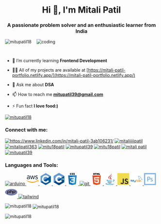 <h1 align="center">Hi 👋, I'm Mitali Patil</h1>
<h3 align="center">A passionate problem solver and an enthusiastic learner from India</h3>
<img align="right" alt="coding" width="400" src="https://www.icegif.com/wp-content/uploads/minions-icegif-8.gif">
<p align="left"> <img src="https://komarev.com/ghpvc/?username=mitupatil18&label=Profile%20views&color=0e75b6&style=flat" alt="mitupatil18" /> </p>


<p align="left"> <a href="https://twitter.com/" target="blank"><img src="https://img.shields.io/twitter/follow/?logo=twitter&style=for-the-badge" alt="" /></a> </p>

- 🌱 I’m currently learning **Frontend Development**

- 👨‍💻 All of my projects are available at [https://mitali-patil-portfolio.netlify.app/](https://mitali-patil-portfolio.netlify.app/)

- 💬 Ask me about **DSA**

- 📫 How to reach me **mitupatil39@gmail.com**

- ⚡ Fun fact **I love food:)**

<p align="left"> <a href="https://github.com/ryo-ma/github-profile-trophy"><img src="https://github-profile-trophy.vercel.app/?username=mitupatil18" alt="mitupatil18" /></a> </p>
<h3 align="left">Connect with me:</h3>
<p align="left">
<a href="https://linkedin.com/in/https://www.linkedin.com/in/mitali-patil-3ab106231/" target="blank"><img align="center" src="https://raw.githubusercontent.com/rahuldkjain/github-profile-readme-generator/master/src/images/icons/Social/linked-in-alt.svg" alt="https://www.linkedin.com/in/mitali-patil-3ab106231/" height="30" width="40" /></a>
<a href="https://instagram.com/mitaliiiiipatil" target="blank"><img align="center" src="https://raw.githubusercontent.com/rahuldkjain/github-profile-readme-generator/master/src/images/icons/Social/instagram.svg" alt="mitaliiiiipatil" height="30" width="40" /></a>
<a href="https://www.youtube.com/c/mitalipatil363" target="blank"><img align="center" src="https://raw.githubusercontent.com/rahuldkjain/github-profile-readme-generator/master/src/images/icons/Social/youtube.svg" alt="mitalipatil363" height="30" width="40" /></a>
<a href="https://www.codechef.com/users/mitu18patil" target="blank"><img align="center" src="https://cdn.jsdelivr.net/npm/simple-icons@3.1.0/icons/codechef.svg" alt="mitu18patil" height="30" width="40" /></a>
<a href="https://www.hackerrank.com/mitupatil39" target="blank"><img align="center" src="https://raw.githubusercontent.com/rahuldkjain/github-profile-readme-generator/master/src/images/icons/Social/hackerrank.svg" alt="mitupatil39" height="30" width="40" /></a>
<a href="https://www.leetcode.com/mitu18patil" target="blank"><img align="center" src="https://raw.githubusercontent.com/rahuldkjain/github-profile-readme-generator/master/src/images/icons/Social/leet-code.svg" alt="mitu18patil" height="30" width="40" /></a>
<a href="https://www.hackerearth.com/mitali patil" target="blank"><img align="center" src="https://raw.githubusercontent.com/rahuldkjain/github-profile-readme-generator/master/src/images/icons/Social/hackerearth.svg" alt="mitali patil" height="30" width="40" /></a>
<a href="https://auth.geeksforgeeks.org/user/mitupatil39" target="blank"><img align="center" src="https://raw.githubusercontent.com/rahuldkjain/github-profile-readme-generator/master/src/images/icons/Social/geeks-for-geeks.svg" alt="mitupatil39" height="30" width="40" /></a>
</p>

<h3 align="left">Languages and Tools:</h3>
<p align="left"> <a href="https://www.arduino.cc/" target="_blank" rel="noreferrer"> <img src="https://cdn.worldvectorlogo.com/logos/arduino-1.svg" alt="arduino" width="40" height="40"/> </a> <a href="https://aws.amazon.com" target="_blank" rel="noreferrer"> <img src="https://raw.githubusercontent.com/devicons/devicon/master/icons/amazonwebservices/amazonwebservices-original-wordmark.svg" alt="aws" width="40" height="40"/> </a> <a href="https://www.cprogramming.com/" target="_blank" rel="noreferrer"> <img src="https://raw.githubusercontent.com/devicons/devicon/master/icons/c/c-original.svg" alt="c" width="40" height="40"/> </a> <a href="https://www.w3schools.com/cpp/" target="_blank" rel="noreferrer"> <img src="https://raw.githubusercontent.com/devicons/devicon/master/icons/cplusplus/cplusplus-original.svg" alt="cplusplus" width="40" height="40"/> </a> <a href="https://www.w3schools.com/css/" target="_blank" rel="noreferrer"> <img src="https://raw.githubusercontent.com/devicons/devicon/master/icons/css3/css3-original-wordmark.svg" alt="css3" width="40" height="40"/> </a> <a href="https://git-scm.com/" target="_blank" rel="noreferrer"> <img src="https://www.vectorlogo.zone/logos/git-scm/git-scm-icon.svg" alt="git" width="40" height="40"/> </a> <a href="https://www.w3.org/html/" target="_blank" rel="noreferrer"> <img src="https://raw.githubusercontent.com/devicons/devicon/master/icons/html5/html5-original-wordmark.svg" alt="html5" width="40" height="40"/> </a> <a href="https://www.java.com" target="_blank" rel="noreferrer"> <img src="https://raw.githubusercontent.com/devicons/devicon/master/icons/java/java-original.svg" alt="java" width="40" height="40"/> </a> <a href="https://developer.mozilla.org/en-US/docs/Web/JavaScript" target="_blank" rel="noreferrer"> <img src="https://raw.githubusercontent.com/devicons/devicon/master/icons/javascript/javascript-original.svg" alt="javascript" width="40" height="40"/> </a> <a href="https://www.mysql.com/" target="_blank" rel="noreferrer"> <img src="https://raw.githubusercontent.com/devicons/devicon/master/icons/mysql/mysql-original-wordmark.svg" alt="mysql" width="40" height="40"/> </a> <a href="https://www.photoshop.com/en" target="_blank" rel="noreferrer"> <img src="https://raw.githubusercontent.com/devicons/devicon/master/icons/photoshop/photoshop-line.svg" alt="photoshop" width="40" height="40"/> </a> <a href="https://www.php.net" target="_blank" rel="noreferrer"> <img src="https://raw.githubusercontent.com/devicons/devicon/master/icons/php/php-original.svg" alt="php" width="40" height="40"/> </a> <a href="https://tailwindcss.com/" target="_blank" rel="noreferrer"> <img src="https://www.vectorlogo.zone/logos/tailwindcss/tailwindcss-icon.svg" alt="tailwind" width="40" height="40"/> </a> </p>



<p><img align="left" src="https://github-readme-stats.vercel.app/api/top-langs?username=mitupatil18&show_icons=true&locale=en&layout=compact" alt="mitupatil18" /></p>

<p>&nbsp;<img align="center" src="https://github-readme-stats.vercel.app/api?username=mitupatil18&show_icons=true&locale=en" alt="mitupatil18" /></p>

<p><img align="center" src="https://github-readme-streak-stats.herokuapp.com/?user=mitupatil18&" alt="mitupatil18" /></p>

